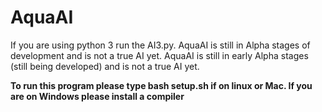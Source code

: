 # AquaAI
If you are using python 3 run the AI3.py.
 AquaAI is still in Alpha  stages of development and is not a true AI yet.
 AquaAI is still in early Alpha stages (still being developed) and is not a true AI yet.

 <b> To run this program please type bash setup.sh if on linux or Mac. 
 <b> If you are on Windows please install a compiler
